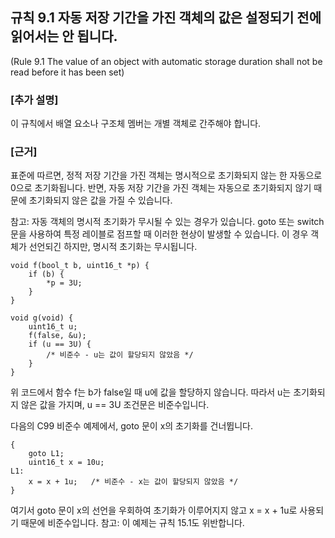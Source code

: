 ## 규칙 9.1 자동 저장 기간을 가진 객체의 값은 설정되기 전에 읽어서는 안 됩니다.
(Rule 9.1 The value  of an object with automatic storage duration shall not be read before it has been set)

### [추가 설명]
이 규칙에서 배열 요소나 구조체 멤버는 개별 객체로 간주해야 합니다.

### [근거]
표준에 따르면, 정적 저장 기간을 가진 객체는 명시적으로 초기화되지 않는 한 자동으로 0으로 초기화됩니다. 반면, 자동 저장 기간을 가진 객체는 자동으로 초기화되지 않기 때문에 초기화되지 않은 값을 가질 수 있습니다.

참고: 자동 객체의 명시적 초기화가 무시될 수 있는 경우가 있습니다. goto 또는 switch 문을 사용하여 특정 레이블로 점프할 때 이러한 현상이 발생할 수 있습니다. 이 경우 객체가 선언되긴 하지만, 명시적 초기화는 무시됩니다.

```
void f(bool_t b, uint16_t *p) {
    if (b) {
        *p = 3U;
    }
}

void g(void) {
    uint16_t u;
    f(false, &u);
    if (u == 3U) {
        /* 비준수 - u는 값이 할당되지 않았음 */
    }
}
```
위 코드에서 함수 f는 b가 false일 때 u에 값을 할당하지 않습니다. 따라서 u는 초기화되지 않은 값을 가지며, u == 3U 조건문은 비준수입니다.

다음의 C99 비준수 예제에서, goto 문이 x의 초기화를 건너뜁니다.
```
{
    goto L1;
    uint16_t x = 10u;
L1:
    x = x + 1u;   /* 비준수 - x는 값이 할당되지 않았음 */
}

```
여기서 goto 문이 x의 선언을 우회하여 초기화가 이루어지지 않고 x = x + 1u로 사용되기 때문에 비준수입니다. 참고: 이 예제는 규칙 15.1도 위반합니다.
